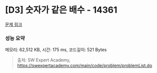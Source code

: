 # [D3] 숫자가 같은 배수 - 14361 

[문제 링크](https://swexpertacademy.com/main/code/problem/problemDetail.do?contestProbId=AYCnY9Kqu6YDFARx) 

### 성능 요약

메모리: 62,512 KB, 시간: 175 ms, 코드길이: 521 Bytes



> 출처: SW Expert Academy, https://swexpertacademy.com/main/code/problem/problemList.do